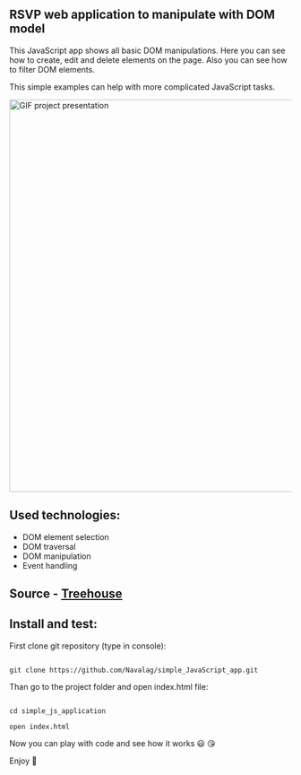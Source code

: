## RSVP web application to manipulate with DOM model

This JavaScript app shows all basic DOM manipulations.
Here you can see how to create, edit and delete elements on the page.
Also you can see how to filter DOM elements.

This simple examples can help with more complicated JavaScript tasks.

<img src="https://thumbs.gfycat.com/FlashyDependableIrukandjijellyfish-size_restricted.gif" alt="GIF project presentation" title="RSVP app presentation" width="700px">

## Used technologies:

- DOM element selection
- DOM traversal
- DOM manipulation
- Event handling

## Source - [Treehouse](https://teamtreehouse.com/home)

## Install and test:

First clone git repository (type in console):
```

git clone https://github.com/Navalag/simple_JavaScript_app.git

```

Than go to the project folder and open index.html file:
```

cd simple_js_application

open index.html

```

Now you can play with code and see how it works :smiley: :kissing_heart:

Enjoy :dizzy:
